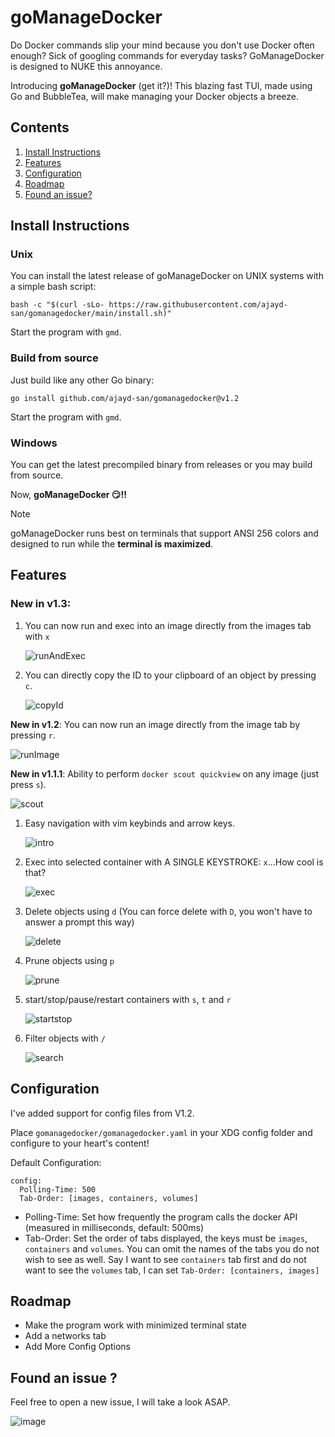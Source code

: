 # goManageDocker

Do Docker commands slip your mind because you don't use Docker often enough? Sick of googling commands for everyday tasks? GoManageDocker is designed to NUKE this annoyance. 

Introducing **goManageDocker** (get it?)! This blazing fast TUI, made using Go and BubbleTea, will make managing your Docker objects a breeze. 

## Contents

1. [Install Instructions](#install-instructions)
2. [Features](#features)
3. [Configuration](#configuration)
4. [Roadmap](#roadmap)
5. [Found an issue?](#found-an-issue-)

## Install Instructions

### Unix

You can install the latest release of goManageDocker on UNIX systems with a simple bash script:

```
bash -c "$(curl -sLo- https://raw.githubusercontent.com/ajayd-san/gomanagedocker/main/install.sh)"
```

Start the program with `gmd`. 

### Build from source

Just build like any other Go binary: 

```
go install github.com/ajayd-san/gomanagedocker@v1.2
```

Start the program with `gmd`.

### Windows

You can get the latest precompiled binary from releases or you may build from source. 

Now, **goManageDocker 😏!!**

> [!NOTE]
> goManageDocker runs best on terminals that support ANSI 256 colors and designed to run while the **terminal is maximized**.

## Features

### **New in v1.3:**

1. You can now run and exec into an image directly from the images tab with  `x`

   ![runAndExec](vhs/gifs/execFromImgs.gif)

2. You can directly copy the ID to your clipboard of an object by pressing `c`.

   ![copyId](vhs/gifs/copyId.gif)

**New in v1.2**: You can now run an image directly from the image tab by pressing `r`.

   ![runImage](vhs/gifs/runImage.gif)

**New in v1.1.1**: Ability to perform `docker scout quickview` on any image (just press `s`).

   ![scout](vhs/gifs/scout.gif)

1. Easy navigation with vim keybinds and arrow keys.
   
   ![intro](vhs/gifs/intro.gif)

2. Exec into selected container with A SINGLE KEYSTROKE: `x`...How cool is that?

   ![exec](vhs/gifs/exec.gif)

3. Delete objects using `d` (You can force delete with `D`, you won't have to answer a prompt this way)
   
   ![delete](vhs/gifs/delete.gif)

4. Prune objects using `p`
   
   ![prune](vhs/gifs/prune.gif)

5. start/stop/pause/restart containers with `s`, `t` and `r`
   
   ![startstop](vhs/gifs/startstop.gif)

6. Filter objects with `/`
   
   ![search](vhs/gifs/search.gif)

## Configuration

I've added support for config files from V1.2.

Place `gomanagedocker/gomanagedocker.yaml` in your XDG config folder and configure to your heart's content!

Default Configuration:  

```
config:
  Polling-Time: 500
  Tab-Order: [images, containers, volumes]
```

- Polling-Time: Set how frequently the program calls the docker API (measured in milliseconds, default: 500ms)
- Tab-Order: Set the order of tabs displayed, the keys must be `images`, `containers` and `volumes`. You can omit the names of the tabs you do not wish to see as well. Say I want to see `containers` tab first and do not want to see the `volumes` tab, I can set `Tab-Order: [containers, images]`

## Roadmap

- Make the program work with minimized terminal state
- Add a networks tab
- Add More Config Options

## Found an issue ?

Feel free to open a new issue, I will take a look ASAP.

![image](https://github.com/ajayd-san/gomanagedocker/assets/54715852/61be1ce3-c176-4392-820d-d0e94650ef01)
